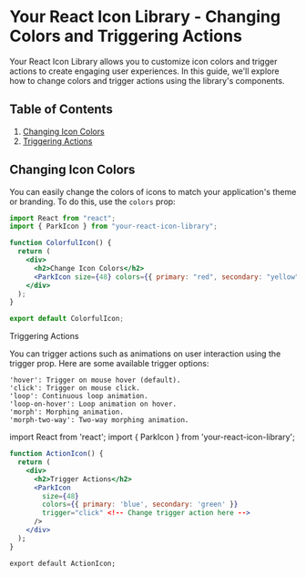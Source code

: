 # Your React Icon Library - Changing Colors and Triggering Actions

Your React Icon Library allows you to customize icon colors and trigger actions to create engaging user experiences. In this guide, we'll explore how to change colors and trigger actions using the library's components.

## Table of Contents

1. [Changing Icon Colors](#changing-icon-colors)
2. [Triggering Actions](#triggering-actions)

## Changing Icon Colors

You can easily change the colors of icons to match your application's theme or branding. To do this, use the `colors` prop:

```jsx
import React from "react";
import { ParkIcon } from "your-react-icon-library";

function ColorfulIcon() {
  return (
    <div>
      <h2>Change Icon Colors</h2>
      <ParkIcon size={48} colors={{ primary: "red", secondary: "yellow" }} />
    </div>
  );
}

export default ColorfulIcon;
```

Triggering Actions

You can trigger actions such as animations on user interaction using the trigger prop. Here are some available trigger options:

    'hover': Trigger on mouse hover (default).
    'click': Trigger on mouse click.
    'loop': Continuous loop animation.
    'loop-on-hover': Loop animation on hover.
    'morph': Morphing animation.
    'morph-two-way': Two-way morphing animation.

import React from 'react';
import { ParkIcon } from 'your-react-icon-library';

```jsx
function ActionIcon() {
  return (
    <div>
      <h2>Trigger Actions</h2>
      <ParkIcon
        size={48}
        colors={{ primary: 'blue', secondary: 'green' }}
        trigger="click" <!-- Change trigger action here -->
      />
    </div>
  );
}

export default ActionIcon;
```
